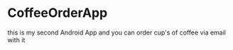 # CoffeeOrderApp

this is my second Android App and you can order cup's of coffee via email with it 
